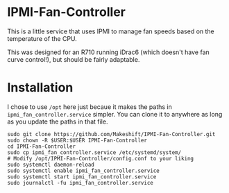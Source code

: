 # IPMI-Fan-Controller

This is a little service that uses IPMI to manage fan speeds based on the temperature of the CPU.

This was designed for an R710 running iDrac6 (which doesn't have fan curve control!), but should be fairly adaptable.

# Installation

I chose to use `/opt` here just becaue it makes the paths in `ipmi_fan_controller.service` simpler. You can clone it to anywhere as long as you update the paths in that file.

```
sudo git clone https://github.com/Makeshift/IPMI-Fan-Controller.git
sudo chown -R $USER:$USER IPMI-Fan-Controller
cd IPMI-Fan-Controller
sudo cp ipmi_fan_controller.service /etc/systemd/system/
# Modify /opt/IPMI-Fan-Controller/config.conf to your liking
sudo systemctl daemon-reload
sudo systemctl enable ipmi_fan_controller.service
sudo systemctl start ipmi_fan_controller.service
sudo journalctl -fu ipmi_fan_controller.service
```
